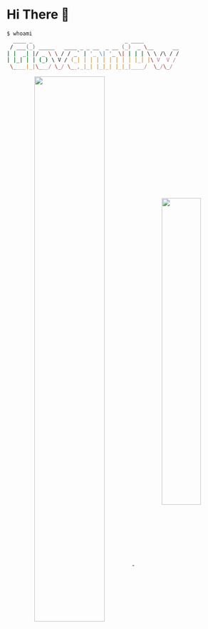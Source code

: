 # Hi There 👋



```zsh
$ whoami
  ____ _                             _ ____
 / ___(_) _____   ____ _ _ __  _ __ (_)  _ \__      __
| |  _| |/ _ \ \ / / _` | '_ \| '_ \| | | | \ \ /\ / /
| |_| | | (_) \ V / (_| | | | | | | | | |_| |\ V  V /
 \____|_|\___/ \_/ \__,_|_| |_|_| |_|_|____/  \_/\_/

```

<!-- 
<a href="https://github.com/GiovanniDw">
  <img align="center" width="56%" style="max-width: 100%;">
</a> 


<a href="https://github.com/GiovanniDw?tab=repositories">
  <img align="center" width="42%" style="max-width: 100%;">
</a>

-->
<!-- 


<a width="56%" href="https://github.com/GiovanniDw">
  <img align="center" width="56%" src="https://github-readme-stats.vercel.app/api?username=GiovanniDw&show_icons=true&count_private=true" />
</a>
<a width="42%" href="https://github.com/GiovanniDw?tab=repositories">
<img align="center" width="42%" src="https://github-readme-stats.vercel.app/api/top-langs/?username=GiovanniDw&layout=compact&langs_count=6" />
</a> -->

<a href="https://github.com/GiovanniDw">
<picture align="center" width="56%">
<source align="center" width="56%"
  srcset="https://github-readme-stats.vercel.app/api?username=GiovanniDw&show_icons=true&count_private=true&theme=dark"
  media="(prefers-color-scheme: dark)"
/>
<source align="center" width="56%"
  srcset="https://github-readme-stats.vercel.app/api?username=GiovanniDw&show_icons=true&count_private=true"
  media="(prefers-color-scheme: light), (prefers-color-scheme: no-preference)"
/>
<img align="center"  src="https://github-readme-stats.vercel.app/api?username=GiovanniDw&show_icons=true&count_private=true" />
</picture>
  </a>
  <a href="https://github.com/GiovanniDw?tab=repositories">
<picture align="center" width="42%" >
<source align="center" width="42%"
  srcset="https://github-readme-stats.vercel.app/api/top-langs/?username=GiovanniDw&layout=compact&langs_count=6&theme=dark"
  media="(prefers-color-scheme: dark)"
/>
<source align="center" width="42%"
  srcset="https://github-readme-stats.vercel.app/api/top-langs/?username=GiovanniDw&layout=compact&langs_count=6"
  media="(prefers-color-scheme: light), (prefers-color-scheme: no-preference)"
/>
<img  align="center" width="42%" src="https://github-readme-stats.vercel.app/api/top-langs/?username=GiovanniDw&layout=compact&langs_count=6" />
</picture>
</a>


<!--
**GiovanniDw/GiovanniDw** is a ✨ _special_ ✨ repository because its `README.md` (this file) appears on your GitHub profile.

Here are some ideas to get you started:

- 🔭 I’m currently working on ...
- 🌱 I’m currently learning ...
- 👯 I’m looking to collaborate on ...
- 🤔 I’m looking for help with ...
- 💬 Ask me about ...
- 📫 How to reach me: ...
- 😄 Pronouns: ...
- ⚡ Fun fact: ...
-->
